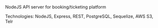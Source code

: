 NodeJS API server for booking/ticketing platform

Technologies: NodeJS, Express, REST, PostgreSQL, Sequelize, AWS S3, Telr
